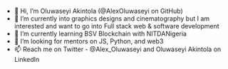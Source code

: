 - 👋 Hi, I’m Oluwaseyi Akintola (@AlexOluwaseyi on GitHub) 
- 👀 I’m currently into graphics designs and cinematography but I am interested and want to go into Full stack web & software development 
- 🌱 I’m currently learning BSV Blockchain with NITDANigeria
- 💞️ I’m looking for mentors on JS, Python, and web3
- 📫 Reach me on Twitter - @Alex_Oluwaseyi and Oluwaseyi Akintola on LinkedIn 

<!---
AlexOluwaseyi/AlexOluwaseyi is a ✨ special ✨ repository because its `README.md` (this file) appears on your GitHub profile.
You can click the Preview link to take a look at your changes.
--->
